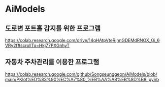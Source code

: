 # AiModels

## 도로변 포트홀 감지를 위한 프로그램
https://colab.research.google.com/drive/14qHAtpVteRjnnGDEMdRNOX_Gi_6VRy2f#scrollTo=Hkj77PXGnhyT

## 자동차 주차관리를 이용한 프로그램
https://colab.research.google.com/github/Songseunggeon/AiModels/blob/main/PKlot%ED%83%90%EC%A7%80_%EB%AA%A8%EB%8D%B8.ipynb
